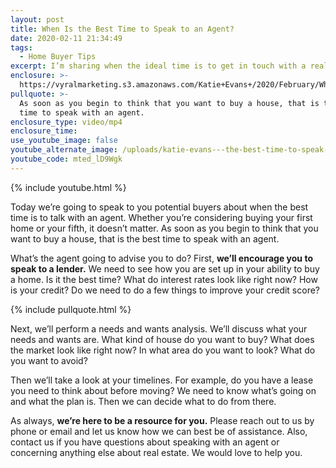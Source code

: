 ```yaml
---
layout: post
title: When Is the Best Time to Speak to an Agent?
date: 2020-02-11 21:34:49
tags:
  - Home Buyer Tips
excerpt: I’m sharing when the ideal time is to get in touch with a real estate agent.
enclosure: >-
  https://vyralmarketing.s3.amazonaws.com/Katie+Evans+/2020/February/When+Is+the+Best+Time+to+Speak+to+an+Agent_.mp4
pullquote: >-
  As soon as you begin to think that you want to buy a house, that is the best
  time to speak with an agent.
enclosure_type: video/mp4
enclosure_time:
use_youtube_image: false
youtube_alternate_image: /uploads/katie-evans---the-best-time-to-speak-to-an-agent-youtube.jpg
youtube_code: mted_lD9Wgk
---
```


{% include youtube.html %}

Today we’re going to speak to you potential buyers about when the best time is to talk with an agent. Whether you’re considering buying your first home or your fifth, it doesn’t matter. As soon as you begin to think that you want to buy a house, that is the best time to speak with an agent.&nbsp;

What’s the agent going to advise you to do? First, **we’ll encourage you to speak to a lender.** We need to see how you are set up in your ability to buy a home. Is it the best time? What do interest rates look like right now? How is your credit? Do we need to do a few things to improve your credit score?&nbsp;

{% include pullquote.html %}

Next, we’ll perform a needs and wants analysis. We’ll discuss what your needs and wants are. What kind of house do you want to buy? What does the market look like right now? In what area do you want to look? What do you want to avoid?&nbsp;

Then we’ll take a look at your timelines. For example, do you have a lease you need to think about before moving? We need to know what’s going on and what the plan is. Then we can decide what to do from there.&nbsp;

As always, **we’re here to be a resource for you.** Please reach out to us by phone or email and let us know how we can best be of assistance. Also, contact us if you have questions about speaking with an agent or concerning anything else about real estate. We would love to help you.